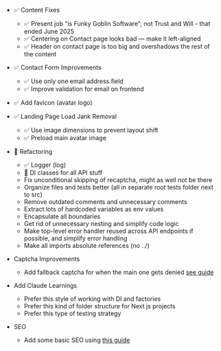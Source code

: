 - ✅ Content Fixes
  - ✅ Present job "is Funky Goblin Software", not Trust and Will - that ended June 2025
  - ✅ Centering on Contact page looks bad — make it left-aligned
  - ✅ Header on contact page is too big and overshadows the rest of the content

- ✅ Contact Form Improvements
  - ✅ Use only one email address field
  - ✅ Improve validation for email on frontend

- ✅ Add favicon (avatar logo)

- ✅ Landing Page Load Jank Removal
  - ✅ Use image dimensions to prevent layout shift
  - ✅ Preload main avatar image

- 🚧 Refactoring
  - ✅ Logger (log)
  - 🚧 DI classes for all API stuff
  - Fix unconditional skipping of recaptcha, might as well not be there
  - Organize files and tests better (all in separate root tests folder next to src)
  - Remove outdated comments and unnecessary comments
  - Extract lots of hardcoded variables as env values
  - Encapsulate all boundaries
  - Get rid of unnecessary nesting and simplify code logic
  - Make top-level error handler reused across API endpoints if possible, and simplify error handling
  - Make all imports absolute references (no ../)

- Captcha Improvements
  - Add fallback captcha for when the main one gets denied [see guide](./IMPROVE_CAPTCHA.md)

- Add Claude Learnings
  - Prefer this style of working with DI and factories
  - Prefer this kind of folder structure for Next js projects
  - Prefer this type of testing strategy

- SEO
  - Add some basic SEO using [this guide](./SearchEngineOptimization.md)
